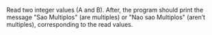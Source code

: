 Read two integer values (A and B). After, the program should print the message "Sao Multiplos" (are multiples) or "Nao sao Multiplos" (aren’t multiples), corresponding to the read values.